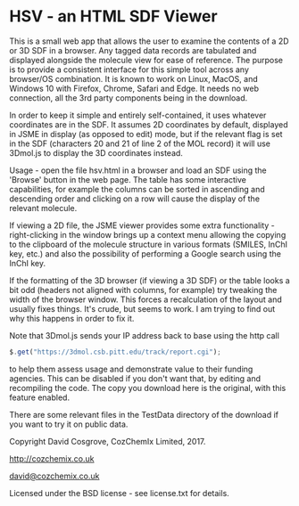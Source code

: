 # HSV - an HTML SDF Viewer

This is a small web app that allows the user to examine the contents of
a 2D or 3D SDF in a browser.  Any tagged data records are tabulated
and displayed alongside the molecule view for ease of reference. The
purpose is to provide a consistent interface for this simple tool
across any browser/OS combination.  It is known to work on Linux,
MacOS, and Windows 10 with Firefox, Chrome, Safari and Edge.  It needs
no web connection, all the 3rd party components being in the download.

In order to keep it simple and entirely self-contained, it uses
whatever coordinates are in the SDF.  It assumes 2D coordinates by
default, displayed in JSME in display (as opposed to edit) mode, but
if the relevant flag is set in the SDF (characters 20 and 21 of line 2
of the MOL record) it will use 3Dmol.js to display the 3D coordinates
instead.

Usage - open the file hsv.html in a browser and load an SDF using the
'Browse' button in the web page.  The table has some interactive
capabilities, for example the columns can be sorted in ascending and
descending order and clicking on a row will cause the display of the
relevant molecule.

If viewing a 2D file, the JSME viewer provides some extra
functionality - right-clicking in the window brings up a context menu
allowing the copying to the clipboard of the molecule structure in
various formats (SMILES, InChI key, etc.) and also the possibility of
performing a Google search using the InChI key.

If the formatting of the 3D browser (if viewing a 3D SDF) or the table
looks a bit odd (headers not aligned with columns, for example) try
tweaking the width of the browser window. This forces a recalculation
of the layout and usually fixes things.  It's crude, but seems to
work. I am trying to find out why this happens in order to fix it.

Note that 3Dmol.js sends your IP address back to base using the http
call
```javascript
$.get("https://3dmol.csb.pitt.edu/track/report.cgi");
```
to help them
assess usage and demonstrate value to their funding agencies.  This
can be disabled if you don't want that, by editing and recompiling the
code.  The copy you download here is the original, with this feature
enabled. 

There are some relevant files in the TestData directory of the
download if you want to try it on public data.

Copyright David Cosgrove, CozChemIx Limited, 2017.

http://cozchemix.co.uk

david@cozchemix.co.uk

Licensed under the BSD license - see license.txt for details.
